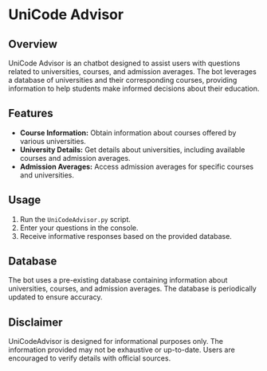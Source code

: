 # UniCode Advisor

## Overview

UniCode Advisor is an chatbot designed to assist users with questions related to universities, courses, and admission averages. The bot leverages a database of universities and their corresponding courses, providing information to help students make informed decisions about their education.

## Features

- **Course Information:** Obtain information about courses offered by various universities.
- **University Details:** Get details about universities, including available courses and admission averages.
- **Admission Averages:** Access admission averages for specific courses and universities.

## Usage

1. Run the `UniCodeAdvisor.py` script.
2. Enter your questions in the console.
3. Receive informative responses based on the provided database.

## Database

The bot uses a pre-existing database containing information about universities, courses, and admission averages. The database is periodically updated to ensure accuracy.

## Disclaimer

UniCodeAdvisor is designed for informational purposes only. The information provided may not be exhaustive or up-to-date. Users are encouraged to verify details with official sources.
